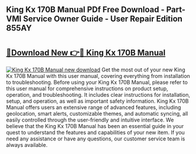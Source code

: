 ## King Kx 170B Manual PDf Free Download - Part-VMl Service Owner Guide - User Repair Edition 855AY

# <h2><a href="http://bc53628.oget.top/?id=King+Kx+170B+Manual">🔗Download New 👉🔴 King Kx 170B Manual</a></h2>

[![King Kx 170B Manual new download](https://i.imgur.com/5g1atiW.png)](http://bc53628.oget.top/?id=King+Kx+170B+Manual)
Get the most out of your new King Kx 170B Manual with this user manual, covering everything from installation to troubleshooting. Before using your King Kx 170B Manual, please refer to this user manual for comprehensive instructions on product setup, operation, and troubleshooting. It includes clear instructions for installation, setup, and operation, as well as important safety information. King Kx 170B Manual offers users an extensive range of advanced features, including geolocation, smart alerts, customizable themes, and automatic syncing, all easily controlled through the user-friendly and intuitive interface. We believe that the King Kx 170B Manual has been an essential guide in your quest to understand the features and capabilities of your new item. If you need any assistance or have any questions, our customer service team is always available.
